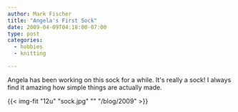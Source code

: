 ```yaml
---
author: Mark Fischer
title: "Angela's First Sock"
date: 2009-04-09T04:18:00-07:00
type: post
categories:
  - hobbies
  - knitting

---
```


Angela has been working on this sock for a while.  It's really a sock!  I always find it amazing how simple things are actually made.

<!--more-->

{{< img-fit
    "12u" "sock.jpg" ""
    "/blog/2009" >}}

